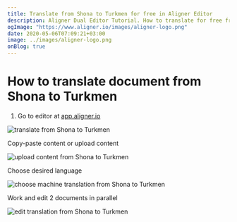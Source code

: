 ```yaml
---
title: Translate from Shona to Turkmen for free in Aligner Editor
description: Aligner Dual Editor Tutorial. How to translate for free from Shona to Turkmen. Aligner is multilingual document management platform. 
ogImage: "https://www.aligner.io/images/aligner-logo.png"
date: 2020-05-06T07:09:21+03:00
image: ../images/aligner-logo.png
onBlog: true
---
```


# How to translate document from Shona to Turkmen

1. Go to editor at [app.aligner.io](https://app.aligner.io "Aligner App web page")

![translate from Shona to Turkmen](../aligner-blank-editor.png "translate from Shona to Turkmen")

Copy-paste content or upload content

![upload content from Shona to Turkmen](../aligner-uploaded-document.png "upload content from Shona to Turkmen")

Choose desired language

![choose machine translation from Shona to Turkmen](../aligner-language-dropdown.png "choose machine translation from Shona to Turkmen")

Work and edit 2 documents in parallel

![edit translation from Shona to Turkmen](../aligner-double-sitded-editor.png "edit translation from Shona to Turkmen")

